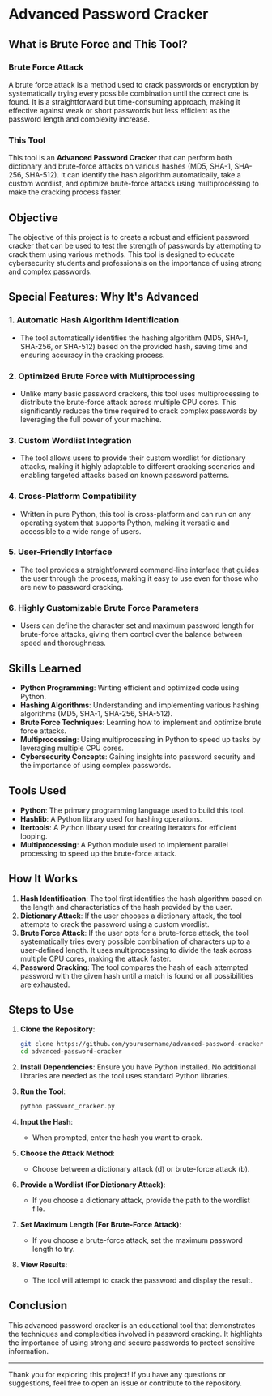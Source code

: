# Advanced Password Cracker

## What is Brute Force and This Tool?

### Brute Force Attack
A brute force attack is a method used to crack passwords or encryption by systematically trying every possible combination until the correct one is found. It is a straightforward but time-consuming approach, making it effective against weak or short passwords but less efficient as the password length and complexity increase.

### This Tool
This tool is an **Advanced Password Cracker** that can perform both dictionary and brute-force attacks on various hashes (MD5, SHA-1, SHA-256, SHA-512). It can identify the hash algorithm automatically, take a custom wordlist, and optimize brute-force attacks using multiprocessing to make the cracking process faster.

## Objective

The objective of this project is to create a robust and efficient password cracker that can be used to test the strength of passwords by attempting to crack them using various methods. This tool is designed to educate cybersecurity students and professionals on the importance of using strong and complex passwords.

## Special Features: Why It's Advanced

### 1. **Automatic Hash Algorithm Identification**
   - The tool automatically identifies the hashing algorithm (MD5, SHA-1, SHA-256, or SHA-512) based on the provided hash, saving time and ensuring accuracy in the cracking process.

### 2. **Optimized Brute Force with Multiprocessing**
   - Unlike many basic password crackers, this tool uses multiprocessing to distribute the brute-force attack across multiple CPU cores. This significantly reduces the time required to crack complex passwords by leveraging the full power of your machine.

### 3. **Custom Wordlist Integration**
   - The tool allows users to provide their custom wordlist for dictionary attacks, making it highly adaptable to different cracking scenarios and enabling targeted attacks based on known password patterns.

### 4. **Cross-Platform Compatibility**
   - Written in pure Python, this tool is cross-platform and can run on any operating system that supports Python, making it versatile and accessible to a wide range of users.

### 5. **User-Friendly Interface**
   - The tool provides a straightforward command-line interface that guides the user through the process, making it easy to use even for those who are new to password cracking.

### 6. **Highly Customizable Brute Force Parameters**
   - Users can define the character set and maximum password length for brute-force attacks, giving them control over the balance between speed and thoroughness.

## Skills Learned

- **Python Programming**: Writing efficient and optimized code using Python.
- **Hashing Algorithms**: Understanding and implementing various hashing algorithms (MD5, SHA-1, SHA-256, SHA-512).
- **Brute Force Techniques**: Learning how to implement and optimize brute force attacks.
- **Multiprocessing**: Using multiprocessing in Python to speed up tasks by leveraging multiple CPU cores.
- **Cybersecurity Concepts**: Gaining insights into password security and the importance of using complex passwords.

## Tools Used

- **Python**: The primary programming language used to build this tool.
- **Hashlib**: A Python library used for hashing operations.
- **Itertools**: A Python library used for creating iterators for efficient looping.
- **Multiprocessing**: A Python module used to implement parallel processing to speed up the brute-force attack.

## How It Works

1. **Hash Identification**: The tool first identifies the hash algorithm based on the length and characteristics of the hash provided by the user.
2. **Dictionary Attack**: If the user chooses a dictionary attack, the tool attempts to crack the password using a custom wordlist.
3. **Brute Force Attack**: If the user opts for a brute-force attack, the tool systematically tries every possible combination of characters up to a user-defined length. It uses multiprocessing to divide the task across multiple CPU cores, making the attack faster.
4. **Password Cracking**: The tool compares the hash of each attempted password with the given hash until a match is found or all possibilities are exhausted.

## Steps to Use

1. **Clone the Repository**: 
   ```bash
   git clone https://github.com/yourusername/advanced-password-cracker.git
   cd advanced-password-cracker
   ```

2. **Install Dependencies**: 
   Ensure you have Python installed. No additional libraries are needed as the tool uses standard Python libraries.

3. **Run the Tool**:
   ```bash
   python password_cracker.py
   ```

4. **Input the Hash**:
   - When prompted, enter the hash you want to crack.

5. **Choose the Attack Method**:
   - Choose between a dictionary attack (d) or brute-force attack (b).

6. **Provide a Wordlist (For Dictionary Attack)**:
   - If you choose a dictionary attack, provide the path to the wordlist file.

7. **Set Maximum Length (For Brute-Force Attack)**:
   - If you choose a brute-force attack, set the maximum password length to try.

8. **View Results**:
   - The tool will attempt to crack the password and display the result.

## Conclusion

This advanced password cracker is an educational tool that demonstrates the techniques and complexities involved in password cracking. It highlights the importance of using strong and secure passwords to protect sensitive information.

---

Thank you for exploring this project! If you have any questions or suggestions, feel free to open an issue or contribute to the repository.

